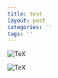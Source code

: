 ```yaml
---
title: test
layout: post
categories: ''
tags: ''
---
```

![TeX](https://math.jekyllwriter.com/?q=%24%5Csqrt%7B3x-1%7D%2B(1%2Bx)%5E2%24)

![TeX](https://math.jekyllwriter.com/?q=f(x%3B%5Cmu%2C%5Csigma%5E2)%20%3D%20%5Cfrac%7B1%7D%7B%5Csigma%5Csqrt%7B2%5Cpi%7D%7D%20e%5E%7B%20-%5Cfrac%7B1%7D%7B2%7D%5Cleft(%5Cfrac%7Bx-%5Cmu%7D%7B%5Csigma%7D%5Cright)%5E2%20%7D%20%5Ctag%7B1%7D)